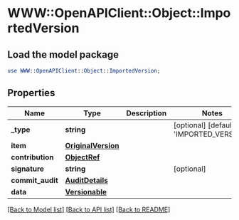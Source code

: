 # WWW::OpenAPIClient::Object::ImportedVersion

## Load the model package
```perl
use WWW::OpenAPIClient::Object::ImportedVersion;
```

## Properties
Name | Type | Description | Notes
------------ | ------------- | ------------- | -------------
**_type** | **string** |  | [optional] [default to &#39;IMPORTED_VERSION&#39;]
**item** | [**OriginalVersion**](OriginalVersion.md) |  | 
**contribution** | [**ObjectRef**](ObjectRef.md) |  | 
**signature** | **string** |  | [optional] 
**commit_audit** | [**AuditDetails**](AuditDetails.md) |  | 
**data** | [**Versionable**](Versionable.md) |  | 

[[Back to Model list]](../README.md#documentation-for-models) [[Back to API list]](../README.md#documentation-for-api-endpoints) [[Back to README]](../README.md)


